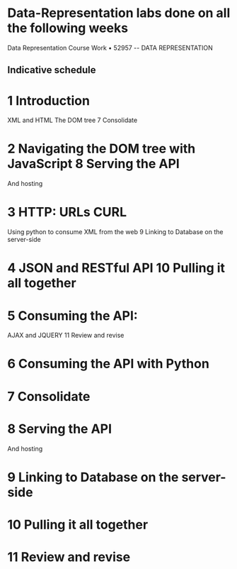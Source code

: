 # Data-Representation labs done on all the following weeks
Data Representation Course Work
•	52957 -- DATA REPRESENTATION

## Indicative schedule 

# 1	Introduction
XML and HTML
The DOM tree		7	Consolidate
# 2	Navigating the DOM tree with JavaScript		8	Serving the API
And hosting
# 3	HTTP: URLs CURL
Using python to consume XML from the web		9	Linking to Database on the server-side
# 4	JSON and RESTful API		10	Pulling it all together
# 5	Consuming the API:
AJAX and JQUERY		11	Review and revise
# 6	Consuming the API with Python			
# 7	Consolidate
# 8	Serving the API
And hosting
# 9	Linking to Database on the server-side
# 10	Pulling it all together
# 11	Review and revise
	
